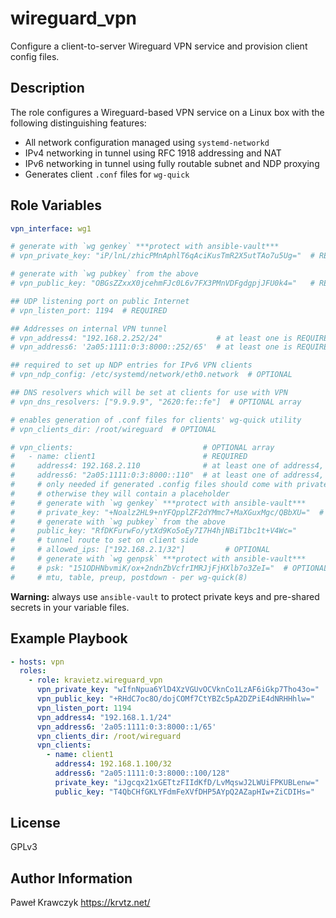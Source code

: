 wireguard_vpn
=========

Configure a client-to-server Wireguard VPN service and provision client config files.

Description
-----------
The role configures a Wireguard-based VPN service on a Linux box with the following distinguishing features:

* All network configuration managed using `systemd-networkd`
* IPv4 networking in tunnel using RFC 1918 addressing and NAT
* IPv6 networking in tunnel using fully routable subnet and NDP proxying
* Generates client `.conf` files for `wg-quick`

Role Variables
--------------

```yaml
vpn_interface: wg1

# generate with `wg genkey` ***protect with ansible-vault***
# vpn_private_key: "iP/lnL/zhicPMnAphlT6qAciKusTmR2X5utTAo7u5Ug="  # REQUIRED

# generate with `wg pubkey` from the above
# vpn_public_key: "OBGsZZxxX0jcehmFJc0L6v7FX3PMnVDFgdgpjJFU0k4="   # REQUIRED

## UDP listening port on public Internet
# vpn_listen_port: 1194  # REQUIRED

## Addresses on internal VPN tunnel
# vpn_address4: "192.168.2.252/24"            # at least one is REQUIRED      
# vpn_address6: '2a05:1111:0:3:8000::252/65'  # at least one is REQUIRED

## required to set up NDP entries for IPv6 VPN clients
# vpn_ndp_config: /etc/systemd/network/eth0.network  # OPTIONAL

## DNS resolvers which will be set at clients for use with VPN
# vpn_dns_resolvers: ["9.9.9.9", "2620:fe::fe"]  # OPTIONAL array

# enables generation of .conf files for clients' wg-quick utility
# vpn_clients_dir: /root/wireguard  # OPTIONAL

# vpn_clients:                             # OPTIONAL array
#   - name: client1                        # REQUIRED
#     address4: 192.168.2.110              # at least one of address4, address6 is REQUIRED
#     address6: "2a05:1111:0:3:8000::110"  # at least one of address4, address6 is REQUIRED
#     # only needed if generated .config files should come with private key already included
#     # otherwise they will contain a placeholder
#     # generate with `wg genkey` ***protect with ansible-vault***
#     # private_key: "+Noalz2HL9+nYFQpplZF2dYMmc7+MaXGuxMgc/QBbXU="  # OPTIONAL
#     # generate with `wg pubkey` from the above
#     public_key: "RfDKFurwFo/ytXd9Ko5oEy7I7H4hjNBiT1bc1t+V4Wc="              # REQUIRED
#     # tunnel route to set on client side
#     # allowed_ips: ["192.168.2.1/32"]         # OPTIONAL
#     # generate with `wg genpsk` ***protect with ansible-vault***
#     # psk: "151ODHNbvmiK/ox+2ndnZbVcfrIMRJjFjHXlb7o3ZeI="  # OPTIONAL
#     # mtu, table, preup, postdown - per wg-quick(8)
```
**Warning:** always use `ansible-vault` to protect private keys and pre-shared secrets in your variable files.


Example Playbook
----------------

```yaml
- hosts: vpn
  roles:
    - role: kravietz.wireguard_vpn
      vpn_private_key: "wIfnNpua6YlD4XzVGUvOCVknCo1LzAF6iGkp7Tho43o="
      vpn_public_key: "+RHdC7oc8O/dojCOMf7CtYBZc5pA2DZPiE4dNRHHhlw="
      vpn_listen_port: 1194
      vpn_address4: "192.168.1.1/24"
      vpn_address6: '2a05:1111:0:3:8000::1/65'
      vpn_clients_dir: /root/wireguard
      vpn_clients:
        - name: client1
          address4: 192.168.1.100/32
          address6: "2a05:1111:0:3:8000::100/128"
          private_key: "iJgcqx21xGETtzFIIdKfD/LvMqswJ2LWUiFPKUBLenw="
          public_key: "T4QbCHfGKLYFdmFeXVfDHP5AYpQ2AZapHIw+ZiCDIHs="
```

License
-------

GPLv3

Author Information
------------------

Paweł Krawczyk https://krvtz.net/

